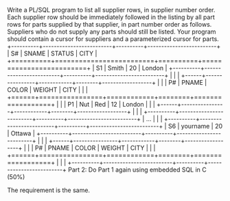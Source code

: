 Write a PL/SQL program to list all supplier rows, in supplier number order. Each supplier row should be immediately followed in the listing by all part rows for parts supplied by that supplier, in part number order as follows. Suppliers who do not supply any parts should still be listed. Your program should contain a cursor for suppliers and a parameterized cursor for parts.
+----------+-------------------------+----------+-------------------------+
|    S#    |          SNAME          |  STATUS  |          CITY           |
+==========+=========================+==========+=========================+
|    S1    |          Smith          |    20    |          London         |
+----------+-------------------------+----------+-------------------------+
|                                                                         |
|    +------+----------------+------------+--------+------------------+   |
|    |  P#  |     PNAME      |   COLOR    | WEIGHT |       CITY       |   |
|    +======+================+============+========+==================+   |
|    |  P1  |     Nut        |   Red      |   12   |       London     |   |
|    +------+----------------+------------+--------+------------------+   |
|                                                                         |
+----------+-------------------------+----------+-------------------------+
|    ...                                                                  |
|                                                                         |
+----------+-------------------------+----------+-------------------------+
|    S6    |      yourname           |    20    |          Ottawa       |
+----------+-------------------------+----------+-------------------------+
|                                                                         |
|    +------+----------------+------------+--------+------------------+   |
|    |  P#  |     PNAME      |   COLOR    | WEIGHT |       CITY       |   |
|    +======+================+============+========+==================+   |
|                                                                         |
+----------+-------------------------+----------+-------------------------+
Part 2: Do Part 1 again using embedded SQL in C (50%)

The requirement is the same.

